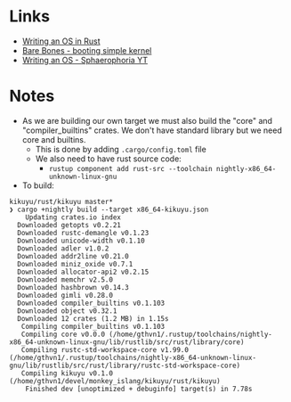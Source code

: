 # Links

- [Writing an OS in Rust](https://os.phil-opp.com/)
- [Bare Bones - booting simple kernel](https://wiki.osdev.org/Bare_Bones)
- [Writing an OS - Sphaerophoria YT](https://www.youtube.com/watch?v=gBykJMqDqH0&list=PL980gcR1LE3LBuWuSv2CL28HsfnpC4Qf7)

# Notes

- As we are building our own target we must also build the "core" and "compiler_builtins" crates. We don't have standard library but we need core and builtins.
  - This is done by adding `.cargo/config.toml` file
  - We also need to have rust source code:
    - `rustup component add rust-src --toolchain nightly-x86_64-unknown-linux-gnu`
- To build:
```
kikuyu/rust/kikuyu master*
❯ cargo +nightly build --target x86_64-kikuyu.json
    Updating crates.io index
  Downloaded getopts v0.2.21
  Downloaded rustc-demangle v0.1.23
  Downloaded unicode-width v0.1.10
  Downloaded adler v1.0.2
  Downloaded addr2line v0.21.0
  Downloaded miniz_oxide v0.7.1
  Downloaded allocator-api2 v0.2.15
  Downloaded memchr v2.5.0
  Downloaded hashbrown v0.14.3
  Downloaded gimli v0.28.0
  Downloaded compiler_builtins v0.1.103
  Downloaded object v0.32.1
  Downloaded 12 crates (1.2 MB) in 1.15s
   Compiling compiler_builtins v0.1.103
   Compiling core v0.0.0 (/home/gthvn1/.rustup/toolchains/nightly-x86_64-unknown-linux-gnu/lib/rustlib/src/rust/library/core)
   Compiling rustc-std-workspace-core v1.99.0 (/home/gthvn1/.rustup/toolchains/nightly-x86_64-unknown-linux-gnu/lib/rustlib/src/rust/library/rustc-std-workspace-core)
   Compiling kikuyu v0.1.0 (/home/gthvn1/devel/monkey_islang/kikuyu/rust/kikuyu)
    Finished dev [unoptimized + debuginfo] target(s) in 7.78s
```
